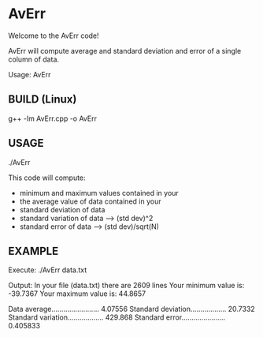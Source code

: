 AvErr
=====

Welcome to the AvErr code!

AvErr will compute average and standard deviation and error of a single column of data. 
 
Usage: AvErr <filename> 


BUILD (Linux)
-------------
g++ -lm AvErr.cpp -o AvErr


USAGE
-----
./AvErr <inputfile> 
 
This code will compute:
- minimum and maximum values contained in your <inputfile>
- the average value of data contained in your <inputfile>
- standard deviation of data  
- standard variation of data --> (std dev)^2
- standard error of data --> (std dev)/sqrt(N)



EXAMPLE
-------
Execute:
	./AvErr data.txt

Output:
In your file (data.txt) there are 2609 lines 
Your minimum value is: -39.7367
Your maximum value is: 44.8657
 
Data average........................ 4.07556
Standard deviation.................. 20.7332
Standard variation.................. 429.868
Standard error...................... 0.405833
